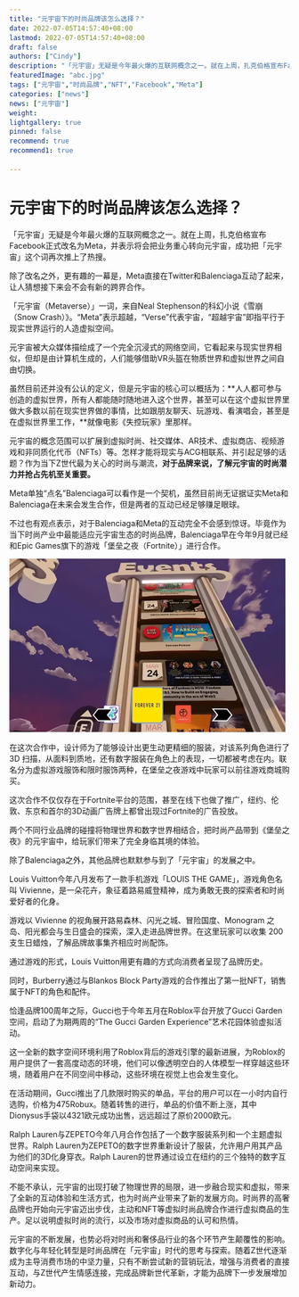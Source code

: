 ```yaml
---
title: "元宇宙下的时尚品牌该怎么选择？"
date: 2022-07-05T14:57:40+08:00
lastmod: 2022-07-05T14:57:40+08:00
draft: false
authors: ["Cindy"]
description: "「元宇宙」无疑是今年最火爆的互联网概念之一。就在上周，扎克伯格宣布Facebook正式改名为Meta，并表示将会把业务重心转向元宇宙，成功把「元宇宙」这个词再次推上了热搜。"
featuredImage: "abc.jpg"
tags: ["元宇宙","时尚品牌","NFT","Facebook","Meta"]
categories: ["news"]
news: ["元宇宙"]
weight: 
lightgallery: true
pinned: false
recommend: true
recommend1: true

---
```


# 元宇宙下的时尚品牌该怎么选择？

「元宇宙」无疑是今年最火爆的互联网概念之一。就在上周，扎克伯格宣布Facebook正式改名为Meta，并表示将会把业务重心转向元宇宙，成功把「元宇宙」这个词再次推上了热搜。

除了改名之外，更有趣的一幕是，Meta直接在Twitter和Balenciaga互动了起来，让人猜想接下来会不会有新的跨界合作。

「元宇宙（Metaverse）」一词，来自Neal Stephenson的科幻小说《雪崩（Snow Crash）》。“Meta”表示超越，“Verse”代表宇宙，“超越宇宙”即指平行于现实世界运行的人造虚拟空间。

元宇宙被大众媒体描绘成了一个完全沉浸式的网络空间，它看起来与现实世界相似，但却是由计算机生成的，人们能够借助VR头盔在物质世界和虚拟世界之间自由切换。

虽然目前还并没有公认的定义，但是元宇宙的核心可以概括为：**人人都可参与创造的虚拟世界，所有人都能随时随地进入这个世界，甚至可以在这个虚拟世界里做大多数以前在现实世界做的事情，比如跟朋友聊天、玩游戏、看演唱会，甚至是在虚拟世界里工作，**就像电影《失控玩家》里那样。

元宇宙的概念范围可以扩展到虚拟时尚、社交媒体、AR技术、虚拟商店、视频游戏和非同质化代币（NFTs）等。怎样才能将现实与ACG相联系、并引起足够的话题？作为当下Z世代最为关心的时尚与潮流，**对于品牌来说，了解元宇宙的时尚潜力并抢占先机至关重要。**

Meta单独“点名”Balenciaga可以看作是一个契机，虽然目前尚无证据证实Meta和 Balenciaga在未来会发生合作，但是两者的互动已经足够赚足眼球。

不过也有观点表示，对于Balenciaga和Meta的互动完全不会感到惊讶。毕竟作为当下时尚产业中最能适应元宇宙生态的时尚品牌，Balenciaga早在今年9月就已经和Epic Games旗下的游戏「堡垒之夜（Fortnite）」进行合作。

![Events](abc.jpg)

在这次合作中，设计师为了能够设计出更生动更精细的服装，对该系列角色进行了 3D 扫描，从面料到质地，还有数字服装在角色上的表现，一切都被考虑在内。联名分为虚拟游戏服饰和限时服饰两种，在堡垒之夜游戏中玩家可以前往游戏商城购买。

这次合作不仅仅存在于Fortnite平台的范围，甚至在线下也做了推广，纽约、伦敦、东京和首尔的3D动画广告牌上都曾出现过Fortnite的广告投放。

两个不同行业品牌的碰撞将物理世界和数字世界相结合，把时尚产品带到《堡垒之夜》的元宇宙中，给玩家们带来了完全身临其境的体验。

除了Balenciaga之外，其他品牌也默默参与到了「元宇宙」的发展之中。

Louis Vuitton今年八月发布了一款手机游戏「LOUIS THE GAME」，游戏角色名叫 Vivienne，是一朵花卉，象征着路易威登精神，成为勇敢无畏的探索者和时尚爱好者的化身。

游戏以 Vivienne 的视角展开路易森林、闪光之城、冒险国度、Monogram 之岛、阳光都会与生日盛会的探索，深入走进品牌世界。在这里玩家可以收集 200 支生日蜡烛，了解品牌故事集齐相应时尚配饰。

通过游戏的形式，Louis Vuitton用更有趣的方式向消费者呈现了品牌历史。

同时，Burberry通过与Blankos Block Party游戏的合作推出了第一批NFT，销售属于NFT的角色和配件。

恰逢品牌100周年之际，Gucci也于今年五月在Roblox平台开放了Gucci Garden空间，启动了为期两周的“The Gucci Garden Experience”艺术花园体验虚拟活动。

这一全新的数字空间环境利用了Roblox背后的游戏引擎的最新进展，为Roblox的用户提供了一套高度动态的环境，他们可以像透明空白的人体模型一样穿越这些环境，随着用户在不同空间中移动，这些环境在视觉上也会发生变化。

在活动期间，Gucci推出了几款限时购买的单品，平台的用户可以在一小时内自行选购，价格为475Robux。随着转售的进行，单品的价值不断上涨，其中Dionysus手袋以4321欧元成功出售，远远超过了原价2000欧元。

Ralph Lauren与ZEPETO今年八月合作包括了一个数字服装系列和一个主题虚拟世界。Ralph Lauren为ZEPETO的数字世界重新设计了服装，允许用户用其产品为他们的3D化身穿衣。Ralph Lauren的世界通过设立在纽约的三个独特的数字互动空间来实现。

不能不承认，元宇宙的出现打破了物理世界的局限，进一步融合现实和虚拟，带来了全新的互动体验和生活方式，也为时尚产业带来了新的发展方向。时尚界的高奢品牌也开始向元宇宙迈出步伐，主动和NFT等虚拟时尚品牌合作进行虚拟商品的生产。足以说明虚拟时尚的流行，以及市场对虚拟商品的认可和热情。

元宇宙的不断发展，也势必将对时尚和奢侈品行业的各个环节产生颠覆性的影响。数字化与年轻化转型是时尚品牌在「元宇宙」时代的思考与探索。随着Z世代逐渐成为主导消费市场的中坚力量，只有不断尝试新的营销玩法，增强与消费者的直接互动，与Z世代产生情感连接，完成品牌新世代革新，才能为品牌下一步发展增加新动力。